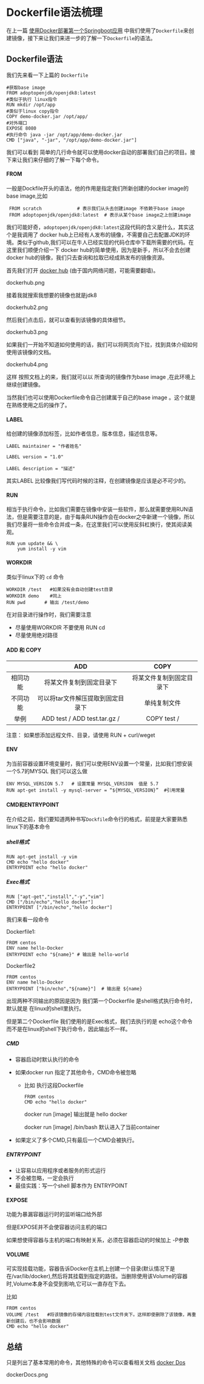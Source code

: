 # Dockerfile语法梳理

在上一篇 [使用Docker部署第一个Springboot应用](https://www.jianshu.com/p/d998dc9d9685) 中我们使用了`Dockerfile`来创建镜像，接下来让我们来进一步的了解一下`Dockerfile`的语法。

## Dockerfile语法

我们先来看一下上篇的 `Dockerfile`

```shell
#获取base image
FROM adoptopenjdk/openjdk8:latest 
#类似于执行 linux指令
RUN mkdir /opt/app  
#类似于linux copy指令
COPY demo-docker.jar /opt/app/       
#对外端口
EXPOSE 8080
#执行命令 java -jar /opt/app/demo-docker.jar
CMD ["java", "-jar", "/opt/app/demo-docker.jar"]
```

我们可以看到 简单的几行命令就可以使用docker自动的部署我们自己的项目。接下来让我们来仔细的了解一下每个命令。

#### FROM

一般是Dockfile开头的语法，他的作用是指定我们所新创建的docker image的base image,比如

```shell
 FROM scratch             # 表示我们从头去创建image 不依赖于base image
 FROM adoptopenjdk/openjdk8:latest  # 表示从某个base image之上创建image
```

我们可能好奇，`adoptopenjdk/openjdk8:latest`这段代码的含义是什么，其实这个是我调用了 docker hub上已经有人发布的镜像，不需要自己去配置JDK的环境。类似于github,我们可以在牛人已经实现的代码仓库中下载所需要的代码。在这里我们顺便介绍一下 docker hub的简单使用，因为是新手，所以不会去创建docker hub的镜像，我们只去查询和拉取已经成熟发布的镜像资源。



首先我们打开 [docker hub](https://hub.docker.com/search?type=image) (由于国内网络问题，可能需要翻墙)。

dockerhub.png

接着我就搜索我想要的镜像也就是jdk8

dockerhub2.png

然后我们点击后，就可以查看到该镜像的具体细节。

dockerhub3.png

如果我们一开始不知道如何使用的话，我们可以将网页向下拉，找到具体介绍如何使用该镜像的文档。

dockerhub4.png

这样 按照文档上的来，我们就可以以 所查询的镜像作为base image ,在此环境上继续创建镜像。

当然我们也可以使用Dockerfile命令自己创建属于自己的base image 。这个就是在熟练使用之后的操作了。



#### LABEL

给创建的镜像添加标签，比如作者信息，版本信息，描述信息等。

```shell
LABEL maintainer = "作者姓名"

LABEL version = "1.0"

LABEL description = "描述"
```

 其实LABEL 比较像我们写代码时候的注释，在创建镜像是应该是必不可少的。



#### RUN

相当于执行命令，比如我们需要在镜像中安装一些软件，那么就需要使用RUN语法，但是需要注意的是，由于每条RUN操作会在docker之中新建一个镜像，所以我们尽量将一些命令合并成一条，在这里我们可以使用反斜杠换行，使其阅读美观。

```shell
RUN yum update && \
    yum install -y vim 
```



#### WORKDIR

类似于linux下的 `cd` 命令 

```shell
WORKDIR /test   #如果没有会自动创建test目录
WORKDIR demo    #同上
RUN pwd       # 输出 /test/demo
```

在对目录进行操作时，我们需要注意

- 尽量使用WORKDIR 不要使用 RUN cd 
- 尽量使用绝对路径



#### ADD 和 COPY

|          |                ADD                |           COPY           |
| :------: | :-------------------------------: | :----------------------: |
| 相同功能 |     将某文件复制到固定目录下      | 将某文件复制到固定目录下 |
| 不同功能 | 可以将tar文件解压提取到固定目录下 |       单纯复制文件       |
|   举例   | ADD test /    ADD test.tar.gz / | COPY test / |

注意： 如果想添加远程文件、目录，请使用 RUN + curl/weget



#### ENV

为当前容器设置环境变量时，我们可以使用ENV设置一个常量，比如我们想安装一个5.7的MYSQL 我们可以这么做

```shell
ENV MYSQL_VERSION 5.7   # 设置常量 MYSQL_VERSION  值是 5.7
RUN apt-get install -y mysql-server = “${MYSQL_VERSION}”  #引用常量
```



#### CMD和ENTRYPOINT

在介绍之前，我们要知道两种书写`Dockfile`命令行的格式，前提是大家要熟悉linux下的基本命令

##### shell格式

```shell
RUN apt-get install -y vim
CMD echo "hello docker"
ENTRYPOINT echo "hello docker"
```



##### Exec格式

```shell
RUN ["apt-get","install","-y","vim"]
CMD ["/bin/echo","hello docker"]
ENTRYPOINT ["/bin/echo","hello docker"]
```



我们来看一段命令

Dockerfile1:

```shell
FROM centos
ENV name hello-Docker
ENTRYPOINT echo "${name}" # 输出是 hello-world 
```



Dockerfile2

```shell
FROM centos
ENV name hello-Docker
ENTRYPOINT ["bin/echo","${name}"]  # 输出是 ${name}
```



出现两种不同输出的原因是因为 我们第一个Dockerfile 是shell格式执行命令时，默认就是 在linux的shell里执行。

但是第二个Dockerfile 我们使用的是Exec格式，我们去执行的是 echo这个命令而不是在linux的shell下执行命令，因此输出不一样。 



##### CMD

- 容器启动时默认执行的命令

- 如果docker run 指定了其他命令，CMD命令被忽略

  - 比如 执行这段Dockerfile

    ```shell
    FROM centos
    CMD echo "hello docker"
    ```

    docker run [image]  输出就是 hello docker

    docker run [image] /bin/bash  默认进入了当前container

- 如果定义了多个CMD,只有最后一个CMD会被执行。



##### ENTRYPOINT

- 让容易以应用程序或者服务的形式运行
- 不会被忽略，一定会执行
- 最佳实践：写一个shell 脚本作为 ENTRYPOINT 



#### EXPOSE

功能为暴漏容器运行时的监听端口给外部

但是EXPOSE并不会使容器访问主机的端口

如果想使得容器与主机的端口有映射关系，必须在容器启动的时候加上 -P参数



#### VOLUME

可实现挂载功能，容器告诉Docker在主机上创建一个目录(默认情况下是在/var/lib/docker),然后将其挂载到指定的路径。当删除使用该Volume的容器时,Volume本身不会受到影响,它可以一直存在下去。

比如 

```shell
FROM centos
VOLUME /test   #将该镜像的存储内容挂载到test文件夹下。这样即使删除了该镜像，再重新创建后，也不会影响数据
CMD echo "hello docker"
```



## 总结

只是列出了基本常用的命令，其他特殊的命令可以查看相关文档  [docker Dos](https://docs.docker.com/engine/reference/builder/)

dockerDocs.png